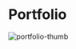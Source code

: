 # Portfolio

![portfolio-thumb](https://github.com/WendellLeao/portfolio/assets/54878277/cd453777-f424-40a5-8049-5b03a36db312)
